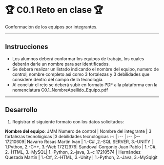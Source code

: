 # :trophy: C0.1 Reto en clase :trophy:

Conformación de los equipos por integrantes.
___

## Instrucciones

  * Los alumnos deberá conformar los equipos de trabajo, los cuales deberán darle un nombre para ser identificados.
  * Se deberá realizar un listado indicando el nombre del equipo, numero de control, nombre completo asi como 3 fortalezas y 3 debilidades que considere dentro del campo de la tecnología.
  * Al concluir el reto se deberá subir en formato PDF a la plataforma con la nomenclatura C0.1_NombreApellido_Equipo.pdf

___

## Desarrollo

1. Registrar el siguiente formato con los datos solicitados:

**Nombre del equipo**: JMM
Numero de control | Nombre del integrante | 3 fortalezas tecnológicas |3 debilidades tecnológicas
:-: | :-- | :-- |:--
17210609| Navarro Rosas Martin Ivan  | 1.-C# ,2.-SQL SERVER, 3.-UNITY | 1.Python, 2.-C++, 3.-Web
17212976| Sandoval Gorgonio Juan Pablo  | 1.-C#, 2.-HTML, 3.-MySQL| 1.-Python, 2.-java, 3.-c
17210574 | Hernández Quezada Martín | 1.-C#, 2.-HTML, 3.-Unity | 1.-Python, 2.-Java, 3.-MySqlgit 